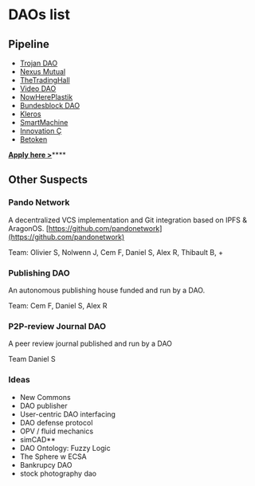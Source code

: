 # DAOs list

## Pipeline

* [Trojan DAO](trojan-dao.md)
* [Nexus Mutual](nexus-mutual.md)
* [TheTradingHall](thetradinghall.md)
* [Video DAO](video-dao.md)
* [NowHerePlastik](nowhereplastik.md)
* [Bundesblock DAO](bundesblock-dao.md)
* [Kleros](kleros.md)
* [SmartMachine](smartmachine.md)
* [Innovation Ç](innovation-c.md)
* [Betoken](betoken.md)

[**Apply here &gt;**](https://goo.gl/forms/Q7GUj7Bcp2px0Q7R2)\*\*\*\*

## Other Suspects

### Pando Network

A decentralized VCS implementation and Git integration based on IPFS & AragonOS. [https://github.com/pandonetwork](https://github.com/pandonetwork)

Team: Olivier S, Nolwenn J, Cem F, Daniel S, Alex R, Thibault B, +

### Publishing DAO

An autonomous publishing house funded and run by a DAO.

Team: Cem F, Daniel S, Alex R

### P2P-review Journal DAO

A peer review journal published and run by a DAO

Team Daniel S

### Ideas

* New Commons
* DAO publisher
* User-centric DAO interfacing
* DAO defense protocol
* OPV / fluid mechanics
* simCAD\*\*
* DAO Ontology: Fuzzy Logic
* The Sphere w ECSA
* Bankrupcy DAO
* stock photography dao

